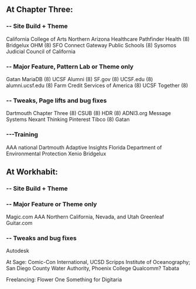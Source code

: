 ## At Chapter Three:

### -- Site Build + Theme
California College of Arts
Northern Arizona Healthcare
Pathfinder Health (8)
Bridgelux
OHM (8)
SFO Connect
Gateway Public Schools (8)
Sysomos
Judicial Council of California


### -- Major Feature, Pattern Lab or Theme only
Gatan
MariaDB (8)
UCSF Alumni (8)
SF.gov (8)
UCSF.edu (8)
alumni.ucsf.edu (8)
Farm Credit Services of America (8)
UCSF Together (8)

### -- Tweaks, Page lifts and bug fixes
Dartmouth
Chapter Three (8)
CSUB (8)
HDR (8)
ADNI3.org
Message Systems
Nexant Thinking
Pinterest
Tibco (8)
Gatan


### ---Training
AAA national
Dartmouth 
Adaptive Insights
Florida Department of Environmental Protection
Xenio
Bridgelux


## At Workhabit:

### -- Site Build + Theme



### -- Major Feature or Theme only
Magic.com
AAA Northern California, Nevada, and Utah
Greenleaf
Guitar.com

### -- Tweaks and bug fixes
Autodesk


At Sage:
Comic-Con International, 
UCSD Scripps Institute of Oceanography; 
San Diego County Water Authority, 
Phoenix College
Qualcomm?
Tabata

Freelancing:
Flower One
Something for Digitaria